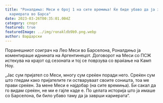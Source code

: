 ```yaml
---
title: "Роналдињо: Меси е број 1 на сите времиња! Ќе биде убаво да ја заврши
  кариерата во Барса"
date: 2023-03-26T00:35:01.004Z
category: спорт
featured: true
featuredImage: ../img/ronakldb9b9.png.webp
author: Вардарски
---
```


Поранешниот соиграч на Лео Меси во Барселона, Роналдињо ја коментираше иднината на Аргентинецот. Договорот на Меси со ПСЖ истекува на крајот од сезоната и тој се поврзува со враќање на Камп Ноу.

„Јас сум пријател со Меси, многу сум среќен поради него. Среќен сум што гледам како пријателите ги остваруваат своите соништа, тоа ме прави среќен. За мене Меси е најдобар (на сите времиња). Би сакал да го видам среќен, не ми е гајле каде е. По целата историја што ја имаше со Барселона, би било убаво таму да ја заврши кариерата“.
